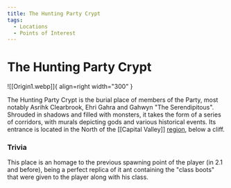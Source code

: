 ```yaml
---
title: The Hunting Party Crypt
tags:
  - Locations
  - Points of Interest
---
```


# The Hunting Party Crypt

![[Origin1.webp]]{ align=right width="300" }
The Hunting Party Crypt is the burial place of members of the Party, most notably Asrihk Clearbrook, Ehri Gahra and Gahwyn "The Serendipitous". Shrouded in shadows and filled with monsters, it takes the form of a series of corridors, with murals depicting gods and various historical events.
Its entrance is located in the North of the [[Capital Valley]] [region](/Regions), below a cliff.


### Trivia

This place is an homage to the previous spawning point of the player (in 2.1 and before), being a perfect replica of it ant containing the "class boots" that were given to the player along with his class.


